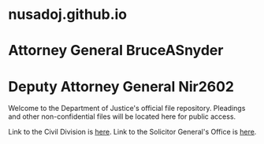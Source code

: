 # nusadoj.github.io
# Attorney General BruceASnyder
# Deputy Attorney General Nir2602
Welcome to the Department of Justice's official file repository. Pleadings and other non-confidential files will be located here for public access. 

Link to the Civil Division is [here](https://nusadoj.github.io/civdiv/).
Link to the Solicitor General's Office is [here](https://nusadoj.github.io/osg/).


<!-- CAN WE MAKE SURE GRAMMAR IS CORRECT ALONG WITH CAPITALIZATION? -->
